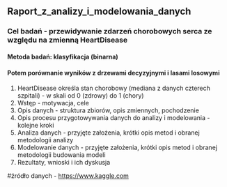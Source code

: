 ## Raport_z_analizy_i_modelowania_danych

### Cel badań - przewidywanie zdarzeń chorobowych serca ze względu na zmienną HeartDisease
#### Metoda badań: klasyfikacja (binarna)
#### Potem porównanie wyników z drzewami decyzyjnymi i lasami losowymi
1. HeartDisease  określa stan chorobowy (mediana z danych czterech szpitali) - w skali od 0 (zdrowy) do 1 (chory)
2.	Wstęp - motywacja, cele
3.	Opis danych - struktura zbiorów, opis zmiennych, pochodzenie
4.	Opis procesu przygotowywania danych do analizy i modelowania - kolejne kroki
5.	Analiza danych - przyjęte założenia, krótki opis metod i obranej metodologii analizy
6.	Modelowanie danych - przyjęte założenia, krótki opis metod i obranej metodologii budowania modeli
7.	Rezultaty, wnioski i ich dyskusja

#źródło danych - https://www.kaggle.com
